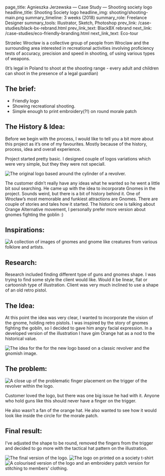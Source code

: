 page_title: Agnieszka Jerzewska — Case Study — Shooting society logo
headline_title: Shooting Society logo
headline_img: shooting/shooting-main.png
summary_timeline: 3 weeks (2018)
summary_role: Freelance Designer
summary_tools: Illustrator, Sketch, Photoshop
prev_link: /case-studies/black-bx-rebrand.html
prev_link_text: BlackBX rebrand
next_link: /case-studies/eco-friendly-branding.html
next_link_text: Eco-tour

Strzelec Wrocław is a collective group of people from Wroclaw and the surrounding area 
interested in recreational activities involving proficiency tests of accuracy, precision and speed in shooting, 
of using various types of weapons.

(It’s legal in Poland to shoot at the shooting range - every adult and children can shoot 
in the presence of a legal guardian)

## The brief:

* Friendly logo
* Showing recreational shooting.
* Simple enough to print embroidery(?!) on round morale patch

## The History & Idea:

Before we begin with the process, I would like to tell you a bit more about this project as it’s one of my favourites. 
Mostly because of the history, process, idea and overall experience. 

Project started pretty basic. I designed couple of logos variations which were very simple, but they they were not speciall.

<div class="graphic-auto">
    <img src="/resources/img/case-studies/pages/shooting/shooting-logo1.png" alt="The original logo based around the cylinder of a revolver."/>
</div>

The customer didn’t really have any ideas what he wanted so he went a little bit soul searching. He came up with the 
idea to incorporate Gnomes in the project. Sounds weird, but there is a bit of history behind it. One of Wrocław’s 
most memorable and funkiest attractions are Gnomes. There are couple of stories and tales how it started. The historic 
one is talking about Orange Alternative movement, I personally prefer more version about gnomes fighting the goblin :)

## Inspirations:

<div class="graphic wide">
    <img src="/resources/img/case-studies/pages/shooting/shooting-inspi.png"
     alt="A collection of images of gnomes and gnome like creatures from various folklore and artists."/>
</div>

## Research:

Research included finding different type of guns and gnomes shape. I was trying to find some style the client would 
like. Would it be linear, flat or cartoonish type of illustration. Client was very much inclined to use a shape 
of an old retro pistol.

## The Idea:

At this point the idea was very clear, I wanted to incorporate the vision of the gnome, holding retro 
pistols. I was inspired by the story of gnomes fighting the gobiln, so I decided to gave him angry facial 
expression. In a developed version of the illustration I have gim Orange hat as a nod to the historical value.

<div class="graphic ultrawide">
    <img src="/resources/img/case-studies/pages/shooting/shooting-logo2.png" 
    alt="The idea for the for the new logo based on a classic revolver and the gnomish image." />
</div>

## The problem:

<div class="graphic additional shooting-problem">
    <img src="/resources/img/case-studies/pages/shooting/shooting-logo3.png" 
    alt="A close up of the problematic finger placement on the trigger of the revolver within the logo."/>
</div>

Customer loved the logo, but there was one big issue he had with it. Anyone who hold guns like 
this should never have a finger on the trigger. 

He also wasn’t a fan of the orange hat. He also wanted to see how it would look like inside 
the circle for the morale patch.

## Final result:

I’ve adjusted the shape to be round, removed the fingers from the trigger and decided to go more with the
tactical hat pattern on the illustration. 

<div class="graphic ultrawide split shooting-montage">
    <img src="/resources/img/case-studies/pages/shooting/shooting-final1.png" style="grid-area: A;"
    alt="The final version of the logo."/>
    <img src="/resources/img/case-studies/pages/shooting/shooting-final2.png" style="grid-area: B;"
    alt="The logo on printed on a society t-shirt" />
    <img src="/resources/img/case-studies/pages/shooting/shooting-final3.png" style="grid-area: C;"
    alt="A colourised version of the logo and an embroidery patch version for stitching to members' clothing."/>
</div>
